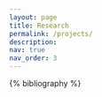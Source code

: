 ```yaml
---
layout: page
title: Research
permalink: /projects/
description: 
nav: true
nav_order: 3
---
```


<!-- _pages/projects.md -->
<div class="publications">

{% bibliography %}

</div>
